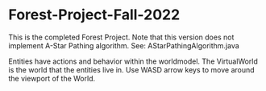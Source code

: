 # Forest-Project-Fall-2022
This is the completed Forest Project. Note that this version does not implement A-Star Pathing algorithm. 
See: AStarPathingAlgorithm.java

Entities have actions and behavior within the worldmodel. The VirtualWorld is the world that the entities live in. Use WASD arrow keys to move around the viewport
of the World. 

